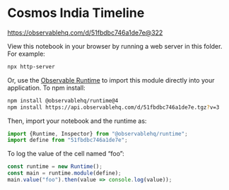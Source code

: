 # Cosmos India Timeline

https://observablehq.com/d/51fbdbc746a1de7e@322

View this notebook in your browser by running a web server in this folder. For
example:

~~~sh
npx http-server
~~~

Or, use the [Observable Runtime](https://github.com/observablehq/runtime) to
import this module directly into your application. To npm install:

~~~sh
npm install @observablehq/runtime@4
npm install https://api.observablehq.com/d/51fbdbc746a1de7e.tgz?v=3
~~~

Then, import your notebook and the runtime as:

~~~js
import {Runtime, Inspector} from "@observablehq/runtime";
import define from "51fbdbc746a1de7e";
~~~

To log the value of the cell named “foo”:

~~~js
const runtime = new Runtime();
const main = runtime.module(define);
main.value("foo").then(value => console.log(value));
~~~
